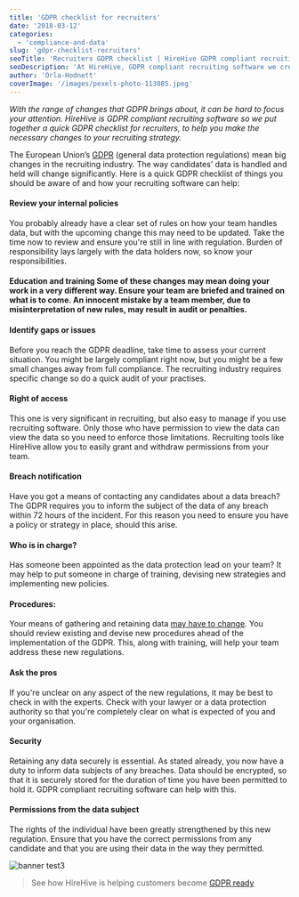 ```yaml
---
title: 'GDPR checklist for recruiters'
date: '2018-03-12'
categories:
  - 'compliance-and-data'
slug: 'gdpr-checklist-recruiters'
seoTitle: 'Recruiters GDPR checklist | HireHive GDPR compliant recruiting software'
seoDescription: 'At HireHive, GDPR compliant recruiting software we created a checklist for recruiters to help them make the necessary changes to their recruiting strategy.'
author: 'Orla-Hodnett'
coverImage: '/images/pexels-photo-113885.jpeg'
---
```


_With the range of changes that GDPR brings about, it can be hard to focus your attention. HireHive is GDPR compliant recruiting software so we put together a quick GDPR checklist for recruiters, to help you make the necessary changes to your recruiting strategy._

The European Union’s [GDPR](https://hirehive.com/eu-general-data-protection-regulation-gdpr/) (general data protection regulations) mean big changes in the recruiting industry. The way candidates’ data is handled and held will change significantly. Here is a quick GDPR checklist of things you should be aware of and how your recruiting software can help:

#### **Review your internal policies**

You probably already have a clear set of rules on how your team handles data, but with the upcoming change this may need to be updated. Take the time now to review and ensure you're still in line with regulation. Burden of responsibility lays largely with the data holders now, so know your responsibilities.

#### **Education and training** Some of these changes may mean doing your work in a very different way. Ensure your team are briefed and trained on what is to come. An innocent mistake by a team member, due to misinterpretation of new rules, may result in audit or penalties.

#### **Identify gaps or issues**

Before you reach the GDPR deadline, take time to assess your current situation. You might be largely compliant right now, but you might be a few small changes away from full compliance. The recruiting industry requires specific change so do a quick audit of your practises.

#### **Right of access**

This one is very significant in recruiting, but also easy to manage if you use recruiting software. Only those who have permission to view the data can view the data so you need to enforce those limitations. Recruiting tools like HireHive allow you to easily grant and withdraw permissions from your team.

#### **Breach notification**

Have you got a means of contacting any candidates about a data breach? The GDPR requires you to inform the subject of the data of any breach within 72 hours of the incident. For this reason you need to ensure you have a policy or strategy in place, should this arise.

#### **Who is in charge?**

Has someone been appointed as the data protection lead on your team? It may help to put someone in charge of training, devising new strategies and implementing new policies.

#### **Procedures:**

Your means of gathering and retaining data [may have to change](https://www.itgovernance.eu/blog/en/what-does-the-gdpr-mean-for-hr-departments/). You should review existing and devise new procedures ahead of the implementation of the GDPR. This, along with training, will help your team address these new regulations.

#### **Ask the pros**

If you're unclear on any aspect of the new regulations, it may be best to check in with the experts. Check with your lawyer or a data protection authority so that you're completely clear on what is expected of you and your organisation.

#### **Security**

Retaining any data securely is essential. As stated already, you now have a duty to inform data subjects of any breaches. Data should be encrypted, so that it is securely stored for the duration of time you have been permitted to hold it. GDPR compliant recruiting software can help with this.

#### **Permissions from the data subject**

The rights of the individual have been greatly strengthened by this new regulation. Ensure that you have the correct permissions from any candidate and that you are using their data in the way they permitted.

![banner test3](/images/banner-test3.png)

> See how HireHive is helping customers become [GDPR ready](https://hirehive.com/how-is-hirehive-helping-customers-become-gdpr-ready/)
